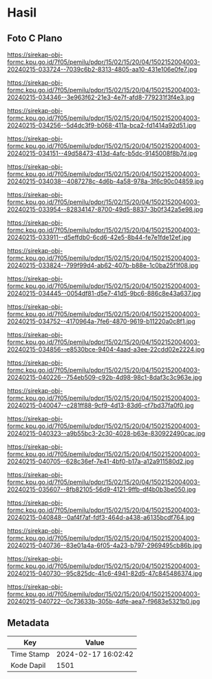 # Hasil

## Foto C Plano

https://sirekap-obj-formc.kpu.go.id/7f05/pemilu/pdpr/15/02/15/20/04/1502152004003-20240215-033724--7039c6b2-8313-4805-aa10-431e106e0fe7.jpg

https://sirekap-obj-formc.kpu.go.id/7f05/pemilu/pdpr/15/02/15/20/04/1502152004003-20240215-034346--3e963f62-21e3-4e7f-afd8-779231f3f4e3.jpg

https://sirekap-obj-formc.kpu.go.id/7f05/pemilu/pdpr/15/02/15/20/04/1502152004003-20240215-034256--5d4dc3f9-b068-411a-bca2-fd1414a92d51.jpg

https://sirekap-obj-formc.kpu.go.id/7f05/pemilu/pdpr/15/02/15/20/04/1502152004003-20240215-034151--49d58473-413d-4afc-b5dc-9145008f8b7d.jpg

https://sirekap-obj-formc.kpu.go.id/7f05/pemilu/pdpr/15/02/15/20/04/1502152004003-20240215-034038--4087278c-4d6b-4a58-978a-3f6c90c04859.jpg

https://sirekap-obj-formc.kpu.go.id/7f05/pemilu/pdpr/15/02/15/20/04/1502152004003-20240215-033954--82834147-8700-49d5-8837-3b0f342a5e98.jpg

https://sirekap-obj-formc.kpu.go.id/7f05/pemilu/pdpr/15/02/15/20/04/1502152004003-20240215-033911--d5effdb0-6cd6-42e5-8b44-fe7e1fde12ef.jpg

https://sirekap-obj-formc.kpu.go.id/7f05/pemilu/pdpr/15/02/15/20/04/1502152004003-20240215-033824--799f99d4-ab62-407b-b88e-1c0ba25f1f08.jpg

https://sirekap-obj-formc.kpu.go.id/7f05/pemilu/pdpr/15/02/15/20/04/1502152004003-20240215-034445--0054df81-d5e7-41d5-9bc6-886c8e43a637.jpg

https://sirekap-obj-formc.kpu.go.id/7f05/pemilu/pdpr/15/02/15/20/04/1502152004003-20240215-034752--4170964a-7fe6-4870-9619-b11220a0c8f1.jpg

https://sirekap-obj-formc.kpu.go.id/7f05/pemilu/pdpr/15/02/15/20/04/1502152004003-20240215-034856--e8530bce-9404-4aad-a3ee-22cdd02e2224.jpg

https://sirekap-obj-formc.kpu.go.id/7f05/pemilu/pdpr/15/02/15/20/04/1502152004003-20240215-040226--754eb509-c92b-4d98-98c1-8daf3c3c963e.jpg

https://sirekap-obj-formc.kpu.go.id/7f05/pemilu/pdpr/15/02/15/20/04/1502152004003-20240215-040047--c281ff88-9cf9-4d13-83d6-cf7bd37fa0f0.jpg

https://sirekap-obj-formc.kpu.go.id/7f05/pemilu/pdpr/15/02/15/20/04/1502152004003-20240215-040323--a9b55bc3-2c30-4028-b63e-830922490cac.jpg

https://sirekap-obj-formc.kpu.go.id/7f05/pemilu/pdpr/15/02/15/20/04/1502152004003-20240215-040705--628c36ef-7e41-4bf0-b17a-a12a911580d2.jpg

https://sirekap-obj-formc.kpu.go.id/7f05/pemilu/pdpr/15/02/15/20/04/1502152004003-20240215-035607--8fb82105-56d9-4121-9ffb-df4b0b3be050.jpg

https://sirekap-obj-formc.kpu.go.id/7f05/pemilu/pdpr/15/02/15/20/04/1502152004003-20240215-040848--0af4f7af-fdf3-464d-a438-a6135bcdf764.jpg

https://sirekap-obj-formc.kpu.go.id/7f05/pemilu/pdpr/15/02/15/20/04/1502152004003-20240215-040736--83e01a4a-6f05-4a23-b797-2969495cb86b.jpg

https://sirekap-obj-formc.kpu.go.id/7f05/pemilu/pdpr/15/02/15/20/04/1502152004003-20240215-040730--95c825dc-41c6-4941-82d5-47c845486374.jpg

https://sirekap-obj-formc.kpu.go.id/7f05/pemilu/pdpr/15/02/15/20/04/1502152004003-20240215-040722--0c73633b-305b-4dfe-aea7-f9683e5321b0.jpg


## Metadata

| Key        | Value               |
| ---------- | ------------------- |
| Time Stamp | 2024-02-17 16:02:42 |
| Kode Dapil | 1501                |



